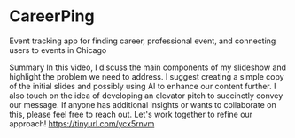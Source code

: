 # CareerPing
Event tracking app for finding career, professional event, and connecting users to events in Chicago

Summary
In this video, I discuss the main components of my slideshow and highlight the problem we need to address. I suggest creating a simple copy of the initial slides and possibly using AI to enhance our content further. I also touch on the idea of developing an elevator pitch to succinctly convey our message. If anyone has additional insights or wants to collaborate on this, please feel free to reach out. Let's work together to refine our approach!
https://tinyurl.com/ycx5rnvm

